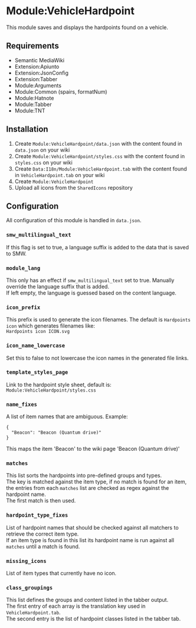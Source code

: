 # Module:VehicleHardpoint

This module saves and displays the hardpoints found on a vehicle.

## Requirements
- Semantic MediaWiki
- Extension:Apiunto
- Extension:JsonConfig
- Extension:Tabber
- Module:Arguments
- Module:Common (spairs, formatNum)
- Module:Hatnote
- Module:Tabber
- Module:TNT

## Installation
1. Create `Module:VehicleHardpoint/data.json` with the content found in `data.json` on your wiki 
2. Create `Module:VehicleHardpoint/styles.css` with the content found in `styles.css` on your wiki 
3. Create `Data:I18n/Module:VehicleHardpoint.tab` with the content found in `VehicleHardpoint.tab` on your wiki
4. Create `Module:VehicleHardpoint`
5. Upload all icons from the `SharedIcons` repository 

## Configuration
All configuration of this module is handled in `data.json`.

### `smw_multilingual_text`
If this flag is set to true, a language suffix is added to the data that is saved to SMW.

### `module_lang`
This only has an effect if `smw_multilingual_text` set to true. Manually override the language suffix that is added.  
If left empty, the language is guessed based on the content language.

### `icon_prefix`
This prefix is used to generate the icon filenames. The default is `Hardpoints icon` which generates filenames like:   
`Hardpoints icon ICON.svg`

### `icon_name_lowercase`
Set this to false to not lowercase the icon names in the generated file links.

### `template_styles_page`
Link to the hardpoint style sheet, default is: `Module:VehicleHardpoint/styles.css`

### `name_fixes`
A list of item names that are ambiguous. Example:
```
{
  "Beacon": "Beacon (Quantum drive)"
}
```

This maps the item 'Beacon' to the wiki page 'Beacon (Quantum drive)'

### `matches`
This list sorts the hardpoints into pre-defined groups and types.  
The key is matched against the item type, if no match is found for an item, the entries from each `matches` list are checked as regex against the hardpoint name.  
The first match is then used.

### `hardpoint_type_fixes`
List of hardpoint names that should be checked against all matchers to retrieve the correct item type.  
If an item type is found in this list its hardpoint name is run against all `matches` until a match is found.

### `missing_icons`
List of item types that currently have no icon.

### `class_groupings`
This list defines the groups and content listed in the tabber output.  
The first entry of each array is the translation key used in `VehicleHardpoint.tab`.  
The second entry is the list of hardpoint classes listed in the tabber tab. 

